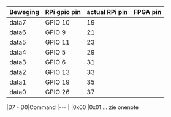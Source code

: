 |Beweging   |RPi gpio pin   |actual RPi pin |FPGA pin   |
|---        |---            |---            |---        |
|data7      |GPIO 10        |19             |           |
|data6      |GPIO  9        |21             |           |
|data5      |GPIO 11        |23             |           |
|data4      |GPIO  5        |29||
|data3      |GPIO  6        |31||
|data2      |GPIO 13        |33||
|data1      |GPIO 19        |35||
|data0      |GPIO 26        |37||

|D7 - D0|Command
|---    |
|0x00
|0x01
...
zie onenote